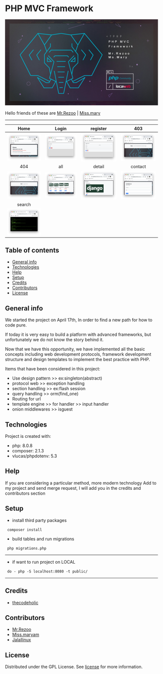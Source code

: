 # PHP MVC Framework


![PHP](default-pic.jpg)

Hello friends of these are [Mr.Rezoo](https://www.linkedin.com/in/reza-mobaraki/) | [Miss.mary](https://www.linkedin.com/in/maryam-ostovar-64b497210/)

---

Home                       |             Login          |           register       |            403           |
:-------------------------:|:-------------------------:|:-------------------------:|:-------------------------:
![](zz/home.png)  |  ![](zz/login.png) | ![](zz/register.png) |  ![](zz/403.png)
404                       |             all             |          detail          |         contact         |
![](zz/404.png) | ![](zz/all.png) | ![](zz/detail.png) |![](zz/contact.png)
|         search         |
![](zz/search.png) |


## Table of contents

* [General info](#General-info)
* [Technologies](#Technologies)
* [Help](#Help)
* [Setup](#Setup)
* [Credits](#credits)
* [Contributors](#Contributors)
* [License](#license)

## General info

We started the project on April 17th, In order to find a new path for how to code pure.

If today it is very easy to build a platform with advanced frameworks, but unfortunately we do not know the story behind it.

Now that we have this opportunity, we have implemented all the basic concepts including web development protocols, framework development structure and design templates to implement the best practice with PHP.

Items that have been considered in this project:
- Use design pattern >> ex:singleton(abstract)
- protocol web >> exception handling
- section handling >> ex:flash session
- query handling >> orm(find_one)
- Routing for url
- template engine >> for handler >> input handler
- onion middlewares >> isguest




## Technologies

Project is created with:

* php: 8.0.8
* composer: 2.1.3
* vlucas/phpdotenv: 5.3

## Help

If you are considering a particular method, more modern technology Add to my
project and send merge request, I will add you in the credits and contributors
section

## Setup

* install third party packages
```shell
 composer install
```
* build tables and run migrations 
```shell
 php migrations.php
```
---
* if want to run project on LOCAL 
```shell
 do - php -S localhost:8080 -t public/
```
---

## Credits

* [thecodeholic](https://github.com/thecodeholic)

## Contributors

* [Mr.Rezoo](https://github.com/MrRezoo)
* [Miss.maryam](https://github.com/maryost1998)
* [Jalallinux](https://github.com/jalallinux)

## License

Distributed under the GPL License. See [license](LICENSE) for more information.
